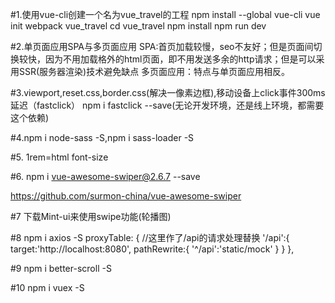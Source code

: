 #1.使用vue-cli创建一个名为vue_travel的工程
npm install --global vue-cli
vue init webpack vue_travel
cd vue_travel
npm install
npm run dev

#2.单页面应用SPA与多页面应用
SPA:首页加载较慢，seo不友好；但是页面间切换较快，因为不用加载格外的html页面，即不用发送多余的http请求；但是可以采用SSR(服务器渲染)技术避免缺点
多页面应用：特点与单页面应用相反。

#3.viewport,reset.css,border.css(解决一像素边框),移动设备上click事件300ms延迟（fastclick）
npm i fastclick --save(无论开发环境，还是线上环境，都需要这个依赖)

#4.npm i node-sass -S,npm i sass-loader -S

#5.  1rem=html font-size

#6. npm i vue-awesome-swiper@2.6.7 --save

https://github.com/surmon-china/vue-awesome-swiper

#7 下载Mint-ui来使用swipe功能(轮播图)

#8 npm i axios -S
proxyTable: {
      //这里作了/api的请求处理替换
      '/api':{
        target:'http://localhost:8080',
        pathRewrite:{
          '^/api':'static/mock'
        }
      }
    },


#9 npm i better-scroll -S

#10 npm i vuex -S

